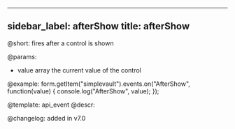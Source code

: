 
---
sidebar_label: afterShow
title: afterShow
---          

@short: fires after a control is shown
 

@params:
- value     array     the current value of the control



@example:
form.getItem("simplevault").events.on("AfterShow", function(value) {
    console.log("AfterShow", value);
});


@template: api_event
@descr:


@changelog: added in v7.0